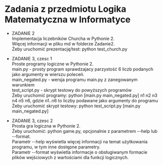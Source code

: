# Zadania z przedmiotu Logika Matematyczna w Informatyce


* ZADANIE 2  
  Implementacja liczebników Churcha w Pythonie 2.  
  Więcej informacji w pliku md w folderze Zadanie2.  
  Żeby uruchomić prezentację/test: python test_church.py  

* ZADANIE 3, czesc 1  
  Proste programy logiczne w Pythonie 2.  
  main.py - prosty program sprawdzajacy parzystość 6 liczb podanych jako argumenty w wierszu poleceń.  
  main_negated.py - wersja programu main.py z zanegowanym warunkiem  
  test_script.py - skrypt testowy do powyższych programów  
  Żeby uruchomić programy: python [main.py main_negated.py] n1 n2 n3 n4 n5 n6, gdzie n1..n6 to liczby podawane jako argumenty do programu  
  Żeby uruchomić skrypt testowy: python test\_script.py [main.py main_negated.py]  

* ZADANIE 3, czesc 2  
  Prosta gra logiczna w Pythonie 2.  
  Żeby uruchomić: python game.py, opcjonalnie z parametrem --help lub --format.  
  Parametr --help wyświetla więcej informacji na temat użytkowania programu, w tym inne dostępne parametry.  
  Parametr --format wyświetla informacje o obsługiwanym formacie plików wejściowych z wartościami dla funkcji logicznych.  
